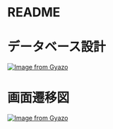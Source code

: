 # README

# データベース設計
[![Image from Gyazo](https://i.gyazo.com/0b19ec7e661a6fdb406e1a2d192b5e1a.png)](https://gyazo.com/0b19ec7e661a6fdb406e1a2d192b5e1a)

# 画面遷移図
[![Image from Gyazo](https://i.gyazo.com/cf0a78fd5b6b6b1d527effed9afb87ef.png)](https://gyazo.com/cf0a78fd5b6b6b1d527effed9afb87ef)
